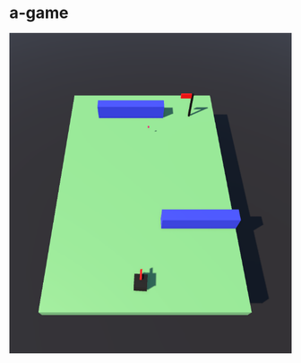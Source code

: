 # a-game
 
<img src=https://raw.githubusercontent.com/mlhtnc/a-game/main/screenshots/screenshot.png width=729>
